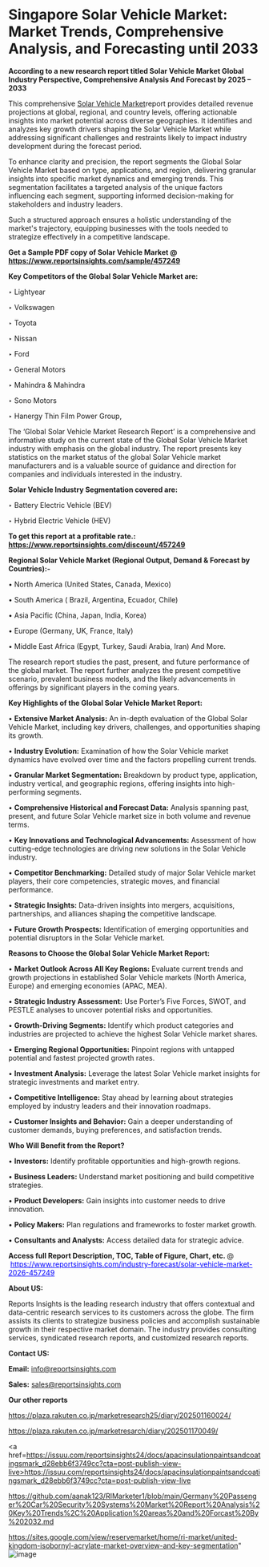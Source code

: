 # Singapore Solar Vehicle Market: Market Trends, Comprehensive Analysis, and Forecasting until 2033

<strong>According to a new research report titled Solar Vehicle Market Global Industry Perspective, Comprehensive Analysis And Forecast by 2025 – 2033</strong>

This comprehensive <a href=https://www.reportsinsights.com/sample/457249>Solar Vehicle Market</a>report provides detailed revenue projections at global, regional, and country levels, offering actionable insights into market potential across diverse geographies. It identifies and analyzes key growth drivers shaping the Solar Vehicle Market while addressing significant challenges and restraints likely to impact industry development during the forecast period.

To enhance clarity and precision, the report segments the Global Solar Vehicle Market based on type, applications, and region, delivering granular insights into specific market dynamics and emerging trends. This segmentation facilitates a targeted analysis of the unique factors influencing each segment, supporting informed decision-making for stakeholders and industry leaders.

Such a structured approach ensures a holistic understanding of the market's trajectory, equipping businesses with the tools needed to strategize effectively in a competitive landscape.

<strong>Get a Sample PDF copy of Solar Vehicle Market </strong><strong>@<a href=https://www.reportsinsights.com/sample/457249 style=color:#0000ff;> https://www.reportsinsights.com/sample/457249</a></strong></font>

<strong>Key Competitors of the Global Solar Vehicle Market are:</strong>

‣ Lightyear

‣ Volkswagen

‣ Toyota

‣ Nissan

‣ Ford

‣ General Motors

‣ Mahindra & Mahindra

‣ Sono Motors

‣ Hanergy Thin Film Power Group,

The ‘Global Solar Vehicle Market Research Report’ is a comprehensive and informative study on the current state of the Global Solar Vehicle Market industry with emphasis on the global industry. The report presents key statistics on the market status of the global Solar Vehicle market manufacturers and is a valuable source of guidance and direction for companies and individuals interested in the industry.

<strong>Solar Vehicle Industry Segmentation covered are:</strong>

‣ Battery Electric Vehicle (BEV)

‣ Hybrid Electric Vehicle (HEV)

<strong>To get this report at a profitable rate.: <a href=https://www.reportsinsights.com/discount/457249 style=color:#0000ff;>https://www.reportsinsights.com/discount/457249</a></strong></font>

<strong>Regional Solar Vehicle Market (Regional Output, Demand &amp; Forecast by Countries):-</strong>

• North America (United States, Canada, Mexico)

• South America ( Brazil, Argentina, Ecuador, Chile)

• Asia Pacific (China, Japan, India, Korea)

• Europe (Germany, UK, France, Italy)

• Middle East Africa (Egypt, Turkey, Saudi Arabia, Iran) And More.

The research report studies the past, present, and future performance of the global market. The report further analyzes the present competitive scenario, prevalent business models, and the likely advancements in offerings by significant players in the coming years.

<strong>Key Highlights of the Global Solar Vehicle Market Report:</strong>

• <strong>Extensive Market Analysis:</strong> An in-depth evaluation of the Global Solar Vehicle Market, including key drivers, challenges, and opportunities shaping its growth.

• <strong>Industry Evolution:</strong> Examination of how the Solar Vehicle market dynamics have evolved over time and the factors propelling current trends.

• <strong>Granular Market Segmentation:</strong> Breakdown by product type, application, industry vertical, and geographic regions, offering insights into high-performing segments.

• <strong>Comprehensive Historical and Forecast Data:</strong> Analysis spanning past, present, and future Solar Vehicle market size in both volume and revenue terms.

• <strong>Key Innovations and Technological Advancements:</strong> Assessment of how cutting-edge technologies are driving new solutions in the Solar Vehicle industry.

• <strong>Competitor Benchmarking:</strong> Detailed study of major Solar Vehicle market players, their core competencies, strategic moves, and financial performance.

• <strong>Strategic Insights:</strong> Data-driven insights into mergers, acquisitions, partnerships, and alliances shaping the competitive landscape.

• <strong>Future Growth Prospects:</strong> Identification of emerging opportunities and potential disruptors in the Solar Vehicle market.

<strong>Reasons to Choose the Global Solar Vehicle Market Report:</strong>

• <strong>Market Outlook Across All Key Regions:</strong> Evaluate current trends and growth projections in established Solar Vehicle markets (North America, Europe) and emerging economies (APAC, MEA).

• <strong>Strategic Industry Assessment:</strong> Use Porter’s Five Forces, SWOT, and PESTLE analyses to uncover potential risks and opportunities.

• <strong>Growth-Driving Segments:</strong> Identify which product categories and industries are projected to achieve the highest Solar Vehicle market shares.

• <strong>Emerging Regional Opportunities:</strong> Pinpoint regions with untapped potential and fastest projected growth rates.

• <strong>Investment Analysis:</strong> Leverage the latest Solar Vehicle market insights for strategic investments and market entry.

• <strong>Competitive Intelligence:</strong> Stay ahead by learning about strategies employed by industry leaders and their innovation roadmaps.

• <strong>Customer Insights and Behavior:</strong> Gain a deeper understanding of customer demands, buying preferences, and satisfaction trends.

<strong>Who Will Benefit from the Report?</strong>

• <strong>Investors:</strong> Identify profitable opportunities and high-growth regions.

• <strong>Business Leaders:</strong> Understand market positioning and build competitive strategies.

• <strong>Product Developers:</strong> Gain insights into customer needs to drive innovation.

• <strong>Policy Makers:</strong> Plan regulations and frameworks to foster market growth.

• <strong>Consultants and Analysts:</strong> Access detailed data for strategic advice.
</ul>
<strong>Access full Report Description, TOC, Table of Figure, Chart, etc. </strong>@  <a href=https://www.reportsinsights.com/industry-forecast/solar-vehicle-market-2026-457249 style=color:#0000ff;>https://www.reportsinsights.com/industry-forecast/solar-vehicle-market-2026-457249</a></font>

<strong><strong>About US</strong>:</strong>

Reports Insights is the leading research industry that offers contextual and data-centric research services to its customers across the globe. The firm assists its clients to strategize business policies and accomplish sustainable growth in their respective market domain. The industry provides consulting services, syndicated research reports, and customized research reports.

<strong>Contact US:</strong>

<p class=""""><b>Email:</b> <a href=mailto:info@reportsinsights.com>info@reportsinsights.com</a></p>
<p class=""""><b>Sales:</b> <a href=mailto:sales@reportsinsights.com>sales@reportsinsights.com</a></p>

<strong>Our other reports</strong>

<a href=https://plaza.rakuten.co.jp/marketresearch25/diary/202501160024/>https://plaza.rakuten.co.jp/marketresearch25/diary/202501160024/</a>

<a href=https://plaza.rakuten.co.jp/marketresarch/diary/202501170049/>https://plaza.rakuten.co.jp/marketresarch/diary/202501170049/</a>

<a href=https://issuu.com/reportsinsights24/docs/apacinsulationpaintsandcoatingsmark_d28ebb6f3749cc?cta=post-publish-view-live>https://issuu.com/reportsinsights24/docs/apacinsulationpaintsandcoatingsmark_d28ebb6f3749cc?cta=post-publish-view-live</a>

<a href=https://github.com/aanak123/RIMarketer1/blob/main/Germany%20Passenger%20Car%20Security%20Systems%20Market%20Report%20Analysis%20Key%20Trends%2C%20Application%20areas%20and%20Forcast%20By%202032.md>https://github.com/aanak123/RIMarketer1/blob/main/Germany%20Passenger%20Car%20Security%20Systems%20Market%20Report%20Analysis%20Key%20Trends%2C%20Application%20areas%20and%20Forcast%20By%202032.md</a>

<a href=https://sites.google.com/view/reservemarket/home/ri-market/united-kingdom-isobornyl-acrylate-market-overview-and-key-segmentation>https://sites.google.com/view/reservemarket/home/ri-market/united-kingdom-isobornyl-acrylate-market-overview-and-key-segmentation</a>"
![image](https://github.com/user-attachments/assets/880dc590-694c-4369-9983-15377cbfe5e1)

